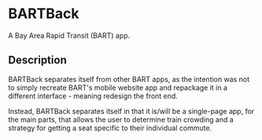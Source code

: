 # BARTBack

A Bay Area Rapid Transit (BART) app.

## Description

BARTBack separates itself from other BART apps, as the intention was not to simply recreate BART's mobile website app and repackage it in a different interface - meaning redesign the front end.

Instead, BARTBack separates itself in that it is/will be a single-page app, for the main parts, that allows the user to determine train crowding and a strategy for getting a seat specific to their individual commute. 
